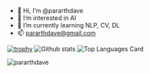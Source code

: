 - 👋 Hi, I’m @pararthdave
- 👀 I’m interested in AI
- 🌱 I’m currently learning NLP, CV, DL
- 📫 pararthdave@gmail.com

[![trophy](https://github-profile-trophy.vercel.app/?username=pararthdave&theme=onedark)](https://github.com/pararthdave/github-profile-trophy)
![Github stats](https://github-readme-stats-sigma-five.vercel.app/api?username=pararthdave&theme=highcontrast&show_icons=true&count_private=true)
![Top Languages Card](https://github-readme-stats-sigma-five.vercel.app/api/top-langs/?username=pararthdave&layout=compact&theme=highcontrast)
<p><img align="center" src="https://github-readme-streak-stats.herokuapp.com/?user=pararthdave&theme=highcontrast" alt="pararthdave" /></p>
<!---
pararthdave/pararthdave is a ✨ special ✨ repository because its `README.md` (this file) appears on your GitHub profile.
You can click the Preview link to take a look at your changes.
--->
